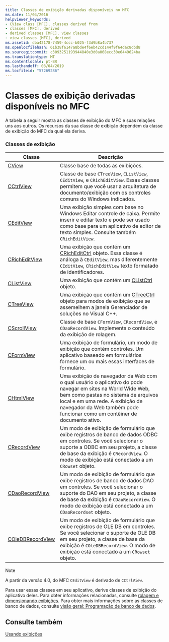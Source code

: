 ```yaml
---
title: Classes de exibição derivadas disponíveis no MFC
ms.date: 11/04/2016
helpviewer_keywords:
- CView class [MFC], classes derived from
- classes [MFC], derived
- derived classes [MFC], view classes
- view classes [MFC], derived
ms.assetid: dba42178-7459-4ccc-b025-f3d9b8a4b737
ms.openlocfilehash: 61b38f6147a8bde4f6eb42cd144f9f64dac8dbd8
ms.sourcegitcommit: c3093251193944840e3d0a068ecc30e6449624ba
ms.translationtype: MT
ms.contentlocale: pt-BR
ms.lasthandoff: 03/04/2019
ms.locfileid: "57269286"
---
```

# <a name="derived-view-classes-available-in-mfc"></a>Classes de exibição derivadas disponíveis no MFC

A tabela a seguir mostra as classes de exibição do MFC e suas relações uns aos outros. Os recursos da sua classe de exibição dependem da classe de exibição do MFC da qual ela deriva.

### <a name="view-classes"></a>Classes de exibição

|Classe|Descrição|
|-----------|-----------------|
|[CView](../mfc/reference/cview-class.md)|Classe base de todas as exibições.|
|[CCtrlView](../mfc/reference/cctrlview-class.md)|Classe de base `CTreeView`, `CListView`, `CEditView`, e `CRichEditView`. Essas classes permitem que você usar a arquitetura de documento/exibição com os controles comuns do Windows indicados.|
|[CEditView](../mfc/reference/ceditview-class.md)|Uma exibição simples com base no Windows Editar controle de caixa. Permite inserir e editar texto e pode ser usado como base para um aplicativo de editor de texto simples. Consulte também `CRichEditView`.|
|[CRichEditView](../mfc/reference/cricheditview-class.md)|Uma exibição que contém um [CRichEditCtrl](../mfc/reference/cricheditctrl-class.md) objeto. Essa classe é análoga à `CEditView`, mas diferentemente `CEditView`, `CRichEditView` texto formatado de identificadores.|
|[CListView](../mfc/reference/clistview-class.md)|Uma exibição que contém um [CListCtrl](../mfc/reference/clistctrl-class.md) objeto.|
|[CTreeView](../mfc/reference/ctreeview-class.md)|Uma exibição que contém um [CTreeCtrl](../mfc/reference/ctreectrl-class.md) objeto para modos de exibição que se assemelhem a janela Gerenciador de soluções no Visual C++.|
|[CScrollView](../mfc/reference/cscrollview-class.md)|Classe de base `CFormView`, `CRecordView`, e `CDaoRecordView`. Implementa o conteúdo da exibição de rolagem.|
|[CFormView](../mfc/reference/cformview-class.md)|Uma exibição de formulário, um modo de exibição que contém controles. Um aplicativo baseado em formulários fornece um ou mais essas interfaces de formulário.|
|[CHtmlView](../mfc/reference/chtmlview-class.md)|Uma exibição de navegador da Web com o qual usuário o aplicativo do pode navegar em sites na World Wide Web, bem como pastas no sistema de arquivos local e em uma rede. A exibição de navegador da Web também pode funcionar como um contêiner de documento ativo.|
|[CRecordView](../mfc/reference/crecordview-class.md)|Um modo de exibição de formulário que exibe registros de banco de dados ODBC em controles. Se você selecionar o suporte a ODBC em seu projeto, a classe de base da exibição é `CRecordView`. O modo de exibição está conectado a um `CRowset` objeto.|
|[CDaoRecordView](../mfc/reference/cdaorecordview-class.md)|Um modo de exibição de formulário que exibe registros de banco de dados DAO em controles. Se você selecionar o suporte do DAO em seu projeto, a classe de base da exibição é `CDaoRecordView`. O modo de exibição está conectado a um `CDaoRecordset` objeto.|
|[COleDBRecordView](../mfc/reference/coledbrecordview-class.md)|Um modo de exibição de formulário que exibe registros de OLE DB em controles. Se você selecionar o suporte de OLE DB em seu projeto, a classe de base da exibição é `COleDBRecordView`. O modo de exibição está conectado a um `CRowset` objeto.|

> [!NOTE]
>  A partir da versão 4.0, do MFC `CEditView` é derivado de `CCtrlView`.

Para usar essas classes em seu aplicativo, derive classes de exibição do aplicativo deles. Para obter informações relacionadas, consulte [rolagem e dimensionando exibições](../mfc/scrolling-and-scaling-views.md). Para obter mais informações sobre as classes de banco de dados, consulte [visão geral: Programação de banco de dados](../data/data-access-programming-mfc-atl.md).

## <a name="see-also"></a>Consulte também

[Usando exibições](../mfc/using-views.md)
